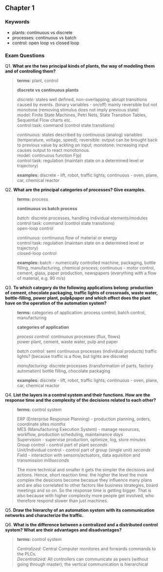 ## Chapter 1


### Keywords

* plants: continuous vs discrete
* processes: continuous vs batch
* control: open loop vs closed loop

### Exam Questions

Q1. **What are the two principal kinds of plants, the way of modeling them and of controlling them?**

> **terms:** plant, control
>
> **discrete vs continuous plants**  
>
> *discrete:* states well defined, non-overlapping; abrupt transitions caused by events. (binary variables - on/off) mainly reversible but not monotone (removing stimulus does not imply previous state)  
>   model: Finite State Machines, Petri Nets, State Transition Tables, Sequential Flow charts etc.  
>   control task: command (control state transitions)  
>
> *continuous:* states described by continuous (analog) variables (temperature, voltage, speed); reversible: output can be brought back to previous value by ackting on input; monotone: increasing input causes output to react monotonous.  
>   model: continuous function F(p)  
>   control task: regulation (maintain state on a determined level or trajectory)  
>
> **examples:** discrete - lift, robot, traffic lights; continuous - oven, plane, car, chemical reactor

Q2. **What are the principal categories of processes? Give examples.**

> **terms:** process
>
> **continuous vs batch process**  
>
> *batch:* discrete processes, handling individual elements/modules  
>   control task: command (control state transitions)  
>   open-loop control
>
> *continuous:* continuous flow of material or energy  
>   control task: regulation (maintain state on a determined level or trajectory)  
>   closed-loop control
>
> **examples:** batch - numerically controlled machine, packaging, bottle filling, manufacturing, chemical process; continuous - motor control, cement, glass, paper production, newspapers (everything with a flow of material, e.g. 90 m/s)


Q3. **To which category do the following applications belong: production of cement, chocolate packaging, traffic lights of crossroads, waste water, bottle-filling, power plant, pulp&paper and which effect does the plant have on the operation of the automation system?**

> **terms:** categories of application: process control, batch control, manufacturing
>
> **categories of application**  
>
> *process control:* continuous processes (flux, flows)  
> power plant, cement, waste water, pulp and paper
>
> *batch control:* semi continuous processes (individual products)
> traffic lights? (because traffic is a flow, but lights are discrete)
>
> *manufacturing:* discrete processes (transformation of parts, factory automation)
> bottle filling, chocolate packaging
>
> **examples:** discrete - lift, robot, traffic lights; continuous - oven, plane, car, chemical reactor


Q4. **List the layers in a control system and their functions. How are the response time and the complexity of the decisions related to each other?**

>**terms:** control system
>
> ERP (Enterprise Response Planning) - production planning, orders, coordinate sites *months*  
> MES (Manufacturing Execution System) - manage resources, workflow, production scheduling, maintainance *days*  
> Supervision - supervise production, optimize, log, store *minutes*  
> Group control - control part of plant *seconds*  
> Unit/Individual control - control part of group (single unit) *seconds*  
> Field - interaction with sensors/actuators, data aquisition and transmission *milliseconds*  
>
> The more technical and smaller it gets the simpler the decisions and actions. Hence, short reaction time. 
> the higher the level the more complex the desicions become becasue they influence many plans and are also correlated to other factors like business strategies, board meetings and so on. So the response time is getting bigger. That is also because with higher complexity more people get involved, who therefore respond slower than just machines.

Q5. **Draw the hierarchy of an automation system with its communication networks and characterize the traffic.**

Q6. **What is the difference between a centralized and a distributed control system? What are their advantages and disadvantages?**


>**terms:** control system
>
> *Centralized:* Central Computer monitores and forwards commands to the PLCs.  
> *Decentralized:* All controllers can communicate as peers (without going through master); the vertical communication is hierarchical
>
>
> 
